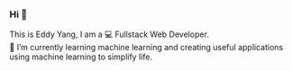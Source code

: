 ### Hi 👋

This is Eddy Yang, I am a 💻 Fullstack Web Developer. <br/>
🔭 I’m currently learning machine learning and creating useful applications using machine learning to simplify life. 
<!--
**eddyangang/eddyangang** is a ✨ _special_ ✨ repository because its `README.md` (this file) appears on your GitHub profile.

Here are some ideas to get you started:

- 🔭 I’m currently working on ...
- 🌱 I’m currently learning ...
- 👯 I’m looking to collaborate on ...
- 🤔 I’m looking for help with ...
- 💬 Ask me about ...
- 📫 How to reach me: ...
- 😄 Pronouns: ...
- ⚡ Fun fact: ...
-->
